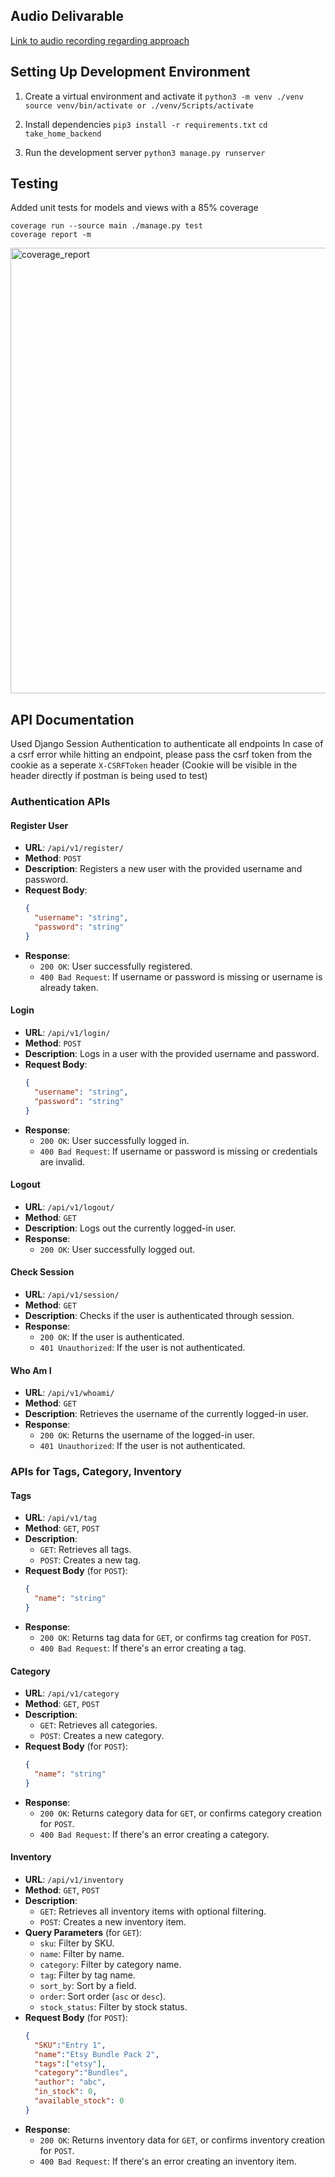 ## Audio Delivarable

[Link to audio recording regarding approach](https://github.com/dgdheeraj/take-home-kaizntree/blob/main/Delivarable%20-%20Approach.m4a) 

## Setting Up Development Environment

1. Create a virtual environment and activate it
```python3 -m venv ./venv```
```source venv/bin/activate or ./venv/Scripts/activate```

3. Install dependencies
```pip3 install -r requirements.txt```
```cd take_home_backend```

4. Run the development server
```python3 manage.py runserver```


## Testing

Added unit tests for models and views with a 85% coverage
```
coverage run --source main ./manage.py test
coverage report -m
```
<img width="713" alt="coverage_report" src="https://github.com/dgdheeraj/take-home-kaizntree/assets/45272841/ed24739c-0da4-4882-9ebb-40f84554ed67">



## API Documentation

Used Django Session Authentication to authenticate all endpoints
In case of a csrf error while hitting an endpoint, please pass the csrf token from the cookie as a seperate `X-CSRFToken` header (Cookie will be visible in the header directly if postman is being used to test)

### Authentication APIs

#### Register User
- **URL**: `/api/v1/register/`
- **Method**: `POST`
- **Description**: Registers a new user with the provided username and password.
- **Request Body**:
  ```json
  {
    "username": "string",
    "password": "string"
  }
  ```
- **Response**:
  - `200 OK`: User successfully registered.
  - `400 Bad Request`: If username or password is missing or username is already taken.

#### Login
- **URL**: `/api/v1/login/`
- **Method**: `POST`
- **Description**: Logs in a user with the provided username and password.
- **Request Body**:
  ```json
  {
    "username": "string",
    "password": "string"
  }
  ```
- **Response**:
  - `200 OK`: User successfully logged in.
  - `400 Bad Request`: If username or password is missing or credentials are invalid.

#### Logout
- **URL**: `/api/v1/logout/`
- **Method**: `GET`
- **Description**: Logs out the currently logged-in user.
- **Response**:
  - `200 OK`: User successfully logged out.

#### Check Session
- **URL**: `/api/v1/session/`
- **Method**: `GET`
- **Description**: Checks if the user is authenticated through session.
- **Response**:
  - `200 OK`: If the user is authenticated.
  - `401 Unauthorized`: If the user is not authenticated.

#### Who Am I
- **URL**: `/api/v1/whoami/`
- **Method**: `GET`
- **Description**: Retrieves the username of the currently logged-in user.
- **Response**:
  - `200 OK`: Returns the username of the logged-in user.
  - `401 Unauthorized`: If the user is not authenticated.

### APIs for Tags, Category, Inventory

#### Tags
- **URL**: `/api/v1/tag`
- **Method**: `GET`, `POST`
- **Description**:
  - `GET`: Retrieves all tags.
  - `POST`: Creates a new tag.
- **Request Body** (for `POST`):
  ```json
  {
    "name": "string"
  }
  ```
- **Response**:
  - `200 OK`: Returns tag data for `GET`, or confirms tag creation for `POST`.
  - `400 Bad Request`: If there's an error creating a tag.

#### Category
- **URL**: `/api/v1/category`
- **Method**: `GET`, `POST`
- **Description**:
  - `GET`: Retrieves all categories.
  - `POST`: Creates a new category.
- **Request Body** (for `POST`):
  ```json
  {
    "name": "string"
  }
  ```
- **Response**:
  - `200 OK`: Returns category data for `GET`, or confirms category creation for `POST`.
  - `400 Bad Request`: If there's an error creating a category.

#### Inventory
- **URL**: `/api/v1/inventory`
- **Method**: `GET`, `POST`
- **Description**:
  - `GET`: Retrieves all inventory items with optional filtering.
  - `POST`: Creates a new inventory item.
- **Query Parameters** (for `GET`):
  - `sku`: Filter by SKU.
  - `name`: Filter by name.
  - `category`: Filter by category name.
  - `tag`: Filter by tag name.
  - `sort_by`: Sort by a field.
  - `order`: Sort order (`asc` or `desc`).
  - `stock_status`: Filter by stock status.
- **Request Body** (for `POST`):
  ```json
  {
    "SKU":"Entry 1",
    "name":"Etsy Bundle Pack 2",
    "tags":["etsy"],
    "category":"Bundles",
    "author": "abc",
    "in_stock": 0,
    "available_stock": 0
  }
  ```
- **Response**:
  - `200 OK`: Returns inventory data for `GET`, or confirms inventory creation for `POST`.
  - `400 Bad Request`: If there's an error creating an inventory item.
